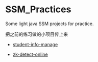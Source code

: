 # SSM_Practices
Some light java SSM projects for practice.

把之前的练习做的小项目传上来



* [student-info-manage]()

* [zk-detect-online](https://github.com/Pandapd/SSM_Practices/tree/master/zk-detect-online#readme)